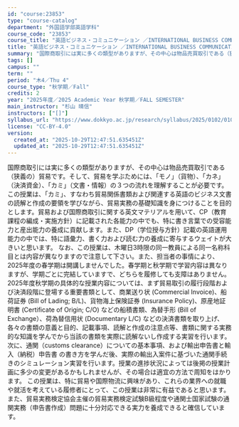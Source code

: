 ```yaml
---
id: "course:23853"
type: "course-catalog"
department: "外国語学部英語学科"
course_code: "23853"
course_title: "英語ビジネス・コミュニケーション ／INTERNATIONAL BUSINESS COMMUNICATION IN ENGLISH"
title: "英語ビジネス・コミュニケーション ／INTERNATIONAL BUSINESS COMMUNICATION IN ENGLISH"
summary: "国際商取引には実に多くの類型がありますが、その中心は物品売買取引である（狭義の）貿易です。そして、貿易を学ぶためには、「モノ」（貨物）、「カネ」（決済資金）、「カミ」（文書・情報）の３つの流れを理解することが必要です。この授業は、「カミ」、…"
tags: []
campus: ""
term: ""
period: "木4／Thu 4"
course_type: "秋学期／Fall"
credits: 2
year: "2025年度／2025 Academic Year 秋学期／FALL SEMESTER"
main_instructor: "杉山 晴信"
instructors: ["[]"]
syllabus_url: "https://www.dokkyo.ac.jp/research/syllabus/2025/0102/0102_23853_ja_JP.html"
license: "CC-BY-4.0"
version:
  created_at: "2025-10-29T12:47:51.635451Z"
  updated_at: "2025-10-29T12:47:51.635451Z"
---
```

国際商取引には実に多くの類型がありますが、その中心は物品売買取引である（狭義の）貿易です。そして、貿易を学ぶためには、「モノ」（貨物）、「カネ」（決済資金）、「カミ」（文書・情報）の３つの流れを理解することが必要です。この授業は、「カミ」、すなわち貿易関係書類および関連する英語のビジネス文書の読解と作成の要領を学びながら、貿易実務の基礎知識を身につけることを目的とします。貿易および国際商取引に関する英文マテリアルを用いて、CP（教育課程の編成・実施方針）に記載された各能力の中でも、特に書き言葉での受容能力と産出能力の養成に貢献します。また、DP（学位授与方針）記載の英語運用能力の中では、特に語彙力、書く力および読む力の養成に寄与するウェイトが大きいと思います。 なお、この授業は、木曜日3時限の同一教員による同一名称科目とは内容が異なりますので注意して下さい。また、担当者の事情により、2025年度の春学期は開講しませんでした。春学期と秋学期で学習内容は異なりますが、学期ごとに完結していますで、どちらを履修しても支障はありません。 2025年度秋学期の具体的な授業内容については、まず貿易取引の履行段階および決済段階に登場する重要書類として、商業送り状 (Commercial Invoice)、船荷証券 (Bill of Lading; B/L)、貨物海上保険証券 (Insurance Policy)、原産地証明書 (Certificate of Origin; C/O) などの船積書類、為替手形 (Bill of Exchange）、荷為替信用状 (Documentary L/C) などの決済書類を取り上げ、各々の書類の意義と目的、記載事項、読解と作成の注意点等、書類に関する実務的な知識を学んでから当該の書類を実際に読解ないし作成する実習を行います。次に、通関（customs clearance）についての基本事項、および輸出申告書と輸入（納税）申告書 の書き方を学んだ後、実際の輸出入案件に基づいた通関手続きのシミュレーション実習を行います。授業の進捗状況によっては後掲の授業計画に多少の変更があるかもしれませんが、その場合は適宜の方法で周知をはかります。 この授業は、特に貿易や国際物流に興味があり、これらの業界への就職や就活を考えている履修者にとって、この授業は非常に有益であると思います。また、貿易実務検定協会主催の貿易実務検定試験B級程度や通関士国家試験の通関実務（申告書作成）問題に十分対応できる実力を養成できると確信しています。
